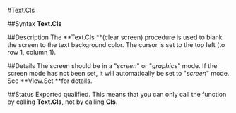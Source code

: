
#Text.Cls

##Syntax
**Text.Cls**



##Description
The **Text.Cls **(clear screen) procedure is used to blank the screen to the text background color. The cursor is set to the top left (to row 1, column 1).



##Details
The screen should be in a "*screen*" or "*graphics*" mode. If the screen mode has not been set, it will automatically be set to "*screen*" mode. See **View.Set **for details.



##Status
Exported qualified.
This means that you can only call the function by calling **Text.Cls**, not by calling **Cls**.



